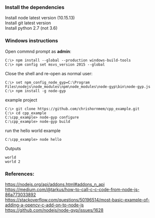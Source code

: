 ### Install the dependencies

Install node latest version (10.15.13)  
Install git latest version  
Install python 2.7 (not 3.6)  

### Windows instructions  

Open commnd prompt as **admin**:  

```
C:\> npm install --global --production windows-build-tools  
C:\> npm config set msvs_version 2015 --global
```

Close the shell and re-open as normal user:

```
C:\> set npm_config_node_gyp=C:\Program Files\nodejs\node_modules\npm\node_modules\node-gyp\bin\node-gyp.js  
C:\> npm install -g node-gyp
```
example project
```
C:\> git clone https://github.com/chrishornmem/cpp_example.git  
C:\> cd cpp_example  
C:\cpp_example> node-gyp configure  
C:\cpp_example> node-gyp build
```

run the hello world example

```
C:\cpp_example> node hello
```

Outputs
```
world  
world 2
```

### References:

https://nodejs.org/api/addons.html#addons_n_api  
https://medium.com/@tarkus/how-to-call-c-c-code-from-node-js-86a773033892  
https://stackoverflow.com/questions/50196514/most-basic-example-of-adding-a-opencv-c-add-on-to-node-js  
https://github.com/nodejs/node-gyp/issues/1628  
